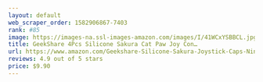 ```yaml
---
layout: default 
﻿web_scraper_order: 1582906867-7403
rank: #85
image: https://images-na.ssl-images-amazon.com/images/I/41WCxYSBBCL.jpg
title: GeekShare 4Pcs Silicone Sakura Cat Paw Joy Con…
url: https://www.amazon.com/Geekshare-Silicone-Sakura-Joystick-Caps-Nintendo-Switch/dp/B07R6GX2JH/ref=zg_mw_videogames_85?_encoding=UTF8&psc=1&refRID=C62WCF5X3M60X6CESHWA
reviews: 4.9 out of 5 stars
price: $9.90 
---
```

